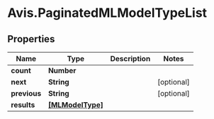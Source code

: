 # Avis.PaginatedMLModelTypeList

## Properties

| Name         | Type                                | Description | Notes      |
| ------------ | ----------------------------------- | ----------- | ---------- |
| **count**    | **Number**                          |             |
| **next**     | **String**                          |             | [optional] |
| **previous** | **String**                          |             | [optional] |
| **results**  | [**[MLModelType]**](MLModelType.md) |             |
